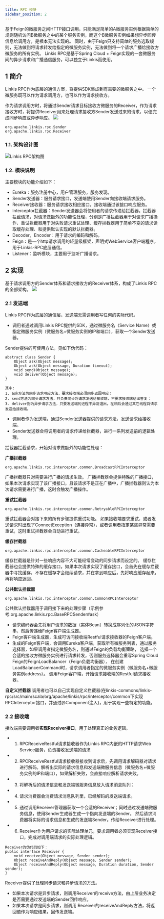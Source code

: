 ```yaml
---
title: RPC 模块
sidebar_position: 2
---
```


基于Feign的微服务之间HTTP接口调用，只能满足简单的A微服务实例根据简单的规则随机访问B微服务之中的某个服务实例，而这个B微服务实例如果想异步回传信息给调用方，是根本无法实现的。
同时，由于Feign只支持简单的服务选取规则，无法做到将请求转发给指定的微服务实例，无法做到将一个请求广播给接收方微服务的所有实例。
Linkis RPC是基于Spring Cloud + Feign实现的一套微服务间的异步请求和广播通信服务，可以独立于Linkis而使用。



## 1 简介
Linkis RPC作为底层的通信方案，将提供SDK集成到有需要的微服务之中。
一个微服务既可以作为请求调用方，也可以作为请求接收方。

作为请求调用方时，将通过Sender请求目标接收方微服务的Receiver，作为请求接收方时，将提供Receiver用来处理请求接收方Sender发送过来的请求，以便完成同步响应或异步响应。
![](/Images/Architecture/RPC-01.png)

```
org.apache.linkis.rpc.Sender 
org.apache.linkis.rpc.Receiver
```

### 1.1. 架构设计图
![Linkis RPC架构图](/Images-zh/Architecture/Commons/linkis-rpc.png)
### 1.2. 模块说明
主要模块的功能介绍如下：
* Eureka：服务注册中心，用户管理服务，服务发现。
* Sender发送器：服务请求接口，发送端使用Sender向接收端请求服务。
* Receiver接收器：服务请求接收相应接口，接收端通过该接口响应服务。
* Interceptor拦截器：Sender发送器会将使用者的请求传递给拦截器。拦截器拦截请求，对请求做额外的功能性处理，分别是广播拦截器用于对请求广播操作、重试拦截器用于对失败请求重试处理、缓存拦截器用于简单不变的请求读取缓存处理、和提供默认实现的默认拦截器。
* Decoder，Encoder：用于请求的编码和解码。
* Feign：是一个http请求调用的轻量级框架，声明式WebService客户端程序，用于Linkis-RPC底层通信。
* Listener：监听模块，主要用于监听广播请求。



## 2 实现

基于请求调用方的Sender体系和请求接收方的Receiver体系，构成了Linkis RPC的全部架构。
![](/Images/Architecture/RPC-01.png)

### 2.1 发送端
Linkis RPC作为底层的通信层，发送端无需调用者写任何的实际代码。

- 调用者通过调用Linkis RPC提供的SDK，通过微服务名（Service Name）或指定微服务实例（微服务名+微服务实例的IP和端口），获取一个Sender发送器。

Sender提供的可使用方法，见如下伪代码：
```
abstract class Sender {
	Object ask(Object message);
	Object ask(Object message, Duration timeout);
	void send(Object message);
	void deliver(Object message);
}

其中:
1. ask方法为同步请求响应方法，要求接收端必须同步返回响应；
2. send方法为同步请求方法，只负责同步将请求发送给接收端，不要求接收端给出答复；
3. deliver则为异步请求方法，只要发送端的进程不异常退出，在稍后会通过其它线程将请求发送给接收端。
```

- 调用者作为发送端，通过Sender发送器提供的请求方法，发送请求给接收端。
- Sender发送器会将调用者的请求传递给拦截器，进行一系列发送前的逻辑处理。

拦截器拦截请求，开始对请求做额外的功能性处理：

**广播拦截器**
```
org.apache.linkis.rpc.interceptor.common.BroadcastRPCInterceptor
```
广播拦截器只对需要进行广播的请求生效。
广播拦截器会提供特殊的广播接口，如果本次请求实现了该广播接口，且该请求不是正在广播中，广播拦截器则认为本次请求需要进行广播，这时会触发广播操作。

**重试拦截器**

```
org.apache.linkis.rpc.interceptor.common.RetryableRPCInterceptor
```

重试拦截器会对接下来的所有步骤提供重试功能。
如果接收端要求重试，或者发送请求时出现了ConnectException（连接异常），或者调用者指定某些异常需要重试，这时重试拦截器会自动进行重试。


**缓存拦截器**
```
org.apache.linkis.rpc.interceptor.common.CacheableRPCInterceptor
```

缓存拦截器是针对一些响应内容不大可能经常变动的同步请求而设定的。
缓存拦截器也会提供特殊的缓存接口，如果本次请求实现了缓存接口，会首先在缓存拦截器中寻找缓存，不存在缓存才会继续请求，并在拿到响应后，先将响应缓存起来，再将响应返回。

**公共默认拦截器**
```
org.apache.linkis.rpc.interceptor.common.CommonRPCInterceptor
```


公共默认拦截器用于调用接下来的处理步骤（示例参考:org.apache.linkis.rpc.BaseRPCSender#ask） 


- 请求编码器会先将用户请求的数据（实体Bean）转换成序列化的JSON字符串，然后传递给Feign客户端生成器。
- Feign客户端生成器，生成可访问接收端Restful请求接收器的Feign客户端。
- 生成的Feign客户端，会调用Eureka客户端，获取所有微服务列表，通过服务选择器，如果调用者指定微服务名，则通过Feign的负载均衡策略，
  选择一个合适的接收方微服务实例进行请求转发，否则服务选择器会重写Spring Cloud Feign的FeignLoadBalancer（Feign负载均衡器），
  在创建LoadBalancerCommand时，请求调用者指定的微服务实例（微服务名+微服务实例address）。
  调用Feign客户端，开始请求接收端的Restful请求接收器。

**自定义拦截器**
调用者也可以自己实现自定义拦截器(在linkis-commons/linkis-rpc/src/main/scala/org/apache/linkis/rpc/interceptor/common下实现RPCInterceptor接口，并通过@Component注入)，用于实现一些特定的功能。

### 2.2 接收端
接收端需要调用者**实现Receiver接口**，用于处理真正的业务逻辑。
- 1. RPCReceiveRestful请求接收器作为Linkis RPC内嵌的HTTP请求Web Service服务，负责接收发送端的请求
- 2. RPCReceiveRestful请求接收器接收到请求后，先调用请求解码器对请求进行解码，解析出实际的请求信息和发送端微服务信息（微服务名+微服务实例的IP和端口），如果解析失败，会直接响应解析请求失败。
- 3. 将解析后的请求信息和发送端微服务信息放入请求消息队列；
- 4. 请求消费器会消费请求消息队列里，已经解码的发送端请求。
- 5. 通过调用Receiver管理器获取一个合适的Receiver；同时通过发送端微服务信息，使用Sender生成器生成一个指向发送端的Sender。 然后请求消费器将实际的请求信息和生成的发送端Sender，传给Receiver进行处理。
- 6. Receiver作为用户请求的实际处理单元，要求调用者必须实现Receiver接口，完成对调用端请求的实际处理逻辑。
```
Receiver的伪代码如下：
public interface Receiver {
    void receive(Object message, Sender sender);
    Object receiveAndReply(Object message, Sender sender);
    Object receiveAndReply(Object message, Duration duration, Sender sender);
}
```
Receiver提供了处理同步请求和异步请求的方法。
- 如果本次请求是异步请求，则调用Receiver的receive方法，由上层业务决定是否需要通过发送端的Sender回传响应。
- 如果本次请求是同步请求，则调用 Receiver的receiveAndReply方法，将返回值作为响应结果，回传发送端。







